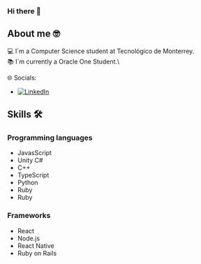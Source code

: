 ### Hi there 👋

## About me 🤓
💻 I´m a Computer Science student at Tecnológico de Monterrey.\
📚 I´m currently a Oracle One Student.\

🌐 Socials:
- [![LinkedIn](https://img.shields.io/badge/LinkedIn-%230077B5.svg?logo=linkedin&logoColor=white)](https://www.linkedin.com/in/luis-alcantara-c/)

## Skills 🛠️
### Programming languages
- JavasScript
- Unity C#
- C++
- TypeScript
- Python
- Ruby
- Ruby

### Frameworks
- React
- Node.js
- React Native
- Ruby on Rails


<!--
**luisalcab/luisalcab** is a ✨ _special_ ✨ repository because its `README.md` (this file) appears on your GitHub profile.

Here are some ideas to get you started:

- 🔭 I’m currently working on ...
- 🌱 I’m currently learning ...
- 👯 I’m looking to collaborate on ...
- 🤔 I’m looking for help with ...
- 💬 Ask me about ...
- 📫 How to reach me: ...
- 😄 Pronouns: ...
- ⚡ Fun fact: ...
-->
